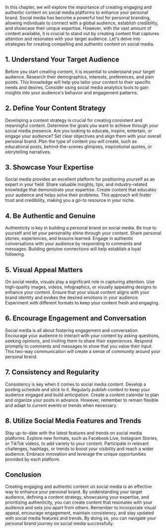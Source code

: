 
In this chapter, we will explore the importance of creating engaging and authentic content on social media platforms to enhance your personal brand. Social media has become a powerful tool for personal branding, allowing individuals to connect with a global audience, establish credibility, and showcase their unique expertise. However, with the vast amount of content available, it is crucial to stand out by creating content that captures attention and resonates with your target audience. Let's delve into strategies for creating compelling and authentic content on social media.

## 1\. Understand Your Target Audience

Before you start creating content, it is essential to understand your target audience. Research their demographics, interests, preferences, and pain points. This knowledge will help you tailor your content to their specific needs and desires. Consider using social media analytics tools to gain insights into your audience's behavior and engagement patterns.

## 2\. Define Your Content Strategy

Developing a content strategy is crucial for creating consistent and meaningful content. Determine the goals you want to achieve through your social media presence. Are you looking to educate, inspire, entertain, or engage your audience? Set clear objectives and align them with your overall personal brand. Plan the type of content you will create, such as educational posts, behind-the-scenes glimpses, inspirational quotes, or storytelling narratives.

## 3\. Showcase Your Expertise

Social media provides an excellent platform for positioning yourself as an expert in your field. Share valuable insights, tips, and industry-related knowledge that demonstrate your expertise. Create content that educates your audience and helps solve their problems. This approach will foster trust and credibility, making you a go-to resource in your niche.

## 4\. Be Authentic and Genuine

Authenticity is key in building a personal brand on social media. Be true to yourself and let your personality shine through your content. Share personal stories, experiences, and lessons learned. Engage in authentic conversations with your audience by responding to comments and messages. Building genuine connections will help establish a loyal following.

## 5\. Visual Appeal Matters

On social media, visuals play a significant role in capturing attention. Use high-quality images, videos, infographics, or visually appealing designs to enhance your content. Ensure that your visual content aligns with your brand identity and evokes the desired emotions in your audience. Experiment with different formats to keep your content fresh and engaging.

## 6\. Encourage Engagement and Conversation

Social media is all about fostering engagement and conversation. Encourage your audience to interact with your content by asking questions, seeking opinions, and inviting them to share their experiences. Respond promptly to comments and messages to show that you value their input. This two-way communication will create a sense of community around your personal brand.

## 7\. Consistency and Regularity

Consistency is key when it comes to social media content. Develop a posting schedule and stick to it. Regularly publish content to keep your audience engaged and build anticipation. Create a content calendar to plan and organize your posts in advance. However, remember to remain flexible and adapt to current events or trends when necessary.

## 8\. Utilize Social Media Features and Trends

Stay up-to-date with the latest features and trends on social media platforms. Explore new formats, such as Facebook Live, Instagram Stories, or TikTok videos, to add variety to your content. Participate in relevant challenges, hashtags, or trends to boost your visibility and reach a wider audience. Embrace innovation and leverage the unique opportunities provided by each platform.

## Conclusion

Creating engaging and authentic content on social media is an effective way to enhance your personal brand. By understanding your target audience, defining a content strategy, showcasing your expertise, and prioritizing authenticity, you can create content that resonates with your audience and sets you apart from others. Remember to incorporate visual appeal, encourage engagement, maintain consistency, and stay updated with social media features and trends. By doing so, you can navigate your personal brand journey on social media successfully.
